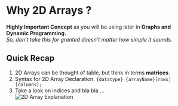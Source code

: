 # Why 2D Arrays ?

**Highly Important Concept** as you will be using later in **Graphs and Dynamic Programming**. <br> 
*So, don’t take this for granted doesn’t matter how simple it sounds.*

## Quick Recap
1. 2D Arrays can be thought of table, but think in terms **matrices**.
2. Syntax for 2D Array Declaration.
```{datatype} {arrayName}[rows][columns];```
3. Take a look on indices and bla bla ... <br>
![2D Array Explanation](https://github.com/madhavanand-github/Apna-College-Cpp-Course/blob/master/images/2d-array.jpg)
